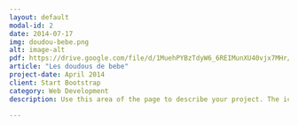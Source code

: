```yaml
---
layout: default
modal-id: 2
date: 2014-07-17
img: doudou-bebe.png
alt: image-alt
pdf: https://drive.google.com/file/d/1MuehPYBzTdyW6_6REIMunXU40vjx7MHr/preview
article: "Les doudous de bebe"
project-date: April 2014
client: Start Bootstrap
category: Web Development
description: Use this area of the page to describe your project. The icon above is part of a free icon set by <a href="https://sellfy.com/p/8Q9P/jV3VZ/">Flat Icons</a>. On their website, you can download their free set with 16 icons, or you can purchase the entire set with 146 icons for only $12!

---
```

